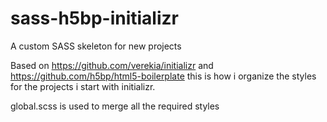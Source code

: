 # sass-h5bp-initializr
A custom SASS skeleton for new projects

Based on https://github.com/verekia/initializr and https://github.com/h5bp/html5-boilerplate this is how i organize the styles for the projects i start with initializr.

global.scss is used to merge all the required styles


